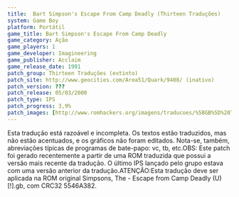 ```yaml
---
title:  Bart Simpson's Escape From Camp Deadly (Thirteen Traduções)
system: Game Boy
platform: Portátil
game_title: Bart Simpson's Escape From Camp Deadly
game_category: Ação
game_players: 1
game_developer: Imagineering
game_publisher: Acclaim
game_release_date: 1991
patch_group: Thirteen Traduções (extinto)
patch_site: http://www.geocities.com/Area51/Quark/9408/ (inativo)
patch_version: ???
patch_release: 05/03/2000
patch_type: IPS
patch_progress: 3,9%
patch_images: [http://www.romhackers.org/imagens/traducoes/%5BGB%5D%20The%20Simpsons%20-%20Escape%20from%20Camp%20Deadly%20-%20Thirteen%20Tradu%C3%A7%C3%B5es%20-%2001.png,http://www.romhackers.org/imagens/traducoes/%5BGB%5D%20The%20Simpsons%20-%20Escape%20from%20Camp%20Deadly%20-%20Thirteen%20Tradu%C3%A7%C3%B5es%20-%2002.png,http://www.romhackers.org/imagens/traducoes/%5BGB%5D%20The%20Simpsons%20-%20Escape%20from%20Camp%20Deadly%20-%20Thirteen%20Tradu%C3%A7%C3%B5es%20-%2003.png]
---
```

Esta tradução está razoável e incompleta. Os textos estão traduzidos, mas não estão acentuados, e os gráficos não foram editados. Nota-se, também, abreviações típicas de programas de bate-papo: vc, tb, etc.OBS: Este patch foi gerado recentemente a partir de uma ROM traduzida que possui a versão mais recente da tradução. O último IPS lançado pelo grupo estava com uma versão anterior da tradução.ATENÇÃO:Esta tradução deve ser aplicada na ROM original Simpsons, The - Escape from Camp Deadly (U) [!].gb, com CRC32 5546A382.